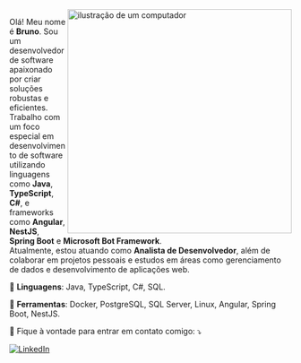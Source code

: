 <img src="https://raw.githubusercontent.com/MicaelliMedeiros/micaellimedeiros/master/image/computer-illustration.png" alt="ilustração de um computador" style="min-width: 400px; max-width: 400px; width: 400px;" align="right">

<p align="left"> 
  Olá! Meu nome é <strong>Bruno</strong>. Sou um desenvolvedor de software apaixonado por criar soluções robustas e eficientes. Trabalho com um foco especial em desenvolvimento de software utilizando linguagens como <strong>Java</strong>, <strong>TypeScript</strong>, <strong>C#</strong>, e frameworks como <strong>Angular</strong>, <strong>NestJS</strong>, <strong>Spring Boot</strong> e <strong>Microsoft Bot Framework</strong>.<br>
  Atualmente, estou atuando como <strong>Analista de Desenvolvedor</strong>, além de colaborar em projetos pessoais e estudos em áreas como gerenciamento de dados e desenvolvimento de aplicações web.
</p>

<p align="left">
  🧰 <strong>Linguagens</strong>: Java, TypeScript, C#, SQL.
</p>

<p align="left">
  💼 <strong>Ferramentas</strong>: Docker, PostgreSQL, SQL Server, Linux, Angular, Spring Boot, NestJS.
</p>

<p align="left">
  💌 Fique à vontade para entrar em contato comigo: ⤵️
</p>

<p align="left">
  <a href="https://www.linkedin.com/in/bsilva256" title="LinkedIn">
    <img src="https://img.shields.io/badge/-Linkedin-0e76a8?style=flat-square&logo=Linkedin&logoColor=white&link=https://www.linkedin.com/in/bsilva256" alt="LinkedIn"/>
  </a>
</p>
